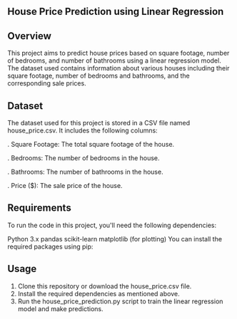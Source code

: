 **House Price Prediction using Linear Regression**
-----------------------------------------------------------------
**Overview**
-----------------------------------------------------------------
This project aims to predict house prices based on square footage, number of bedrooms, and number of bathrooms using a linear regression model. The dataset used contains information about various houses including their square footage, number of bedrooms and bathrooms, and the corresponding sale prices.

**Dataset**
-----------------------------------------------------------------
The dataset used for this project is stored in a CSV file named house_price.csv. It includes the following columns:

. Square Footage: The total square footage of the house.

. Bedrooms: The number of bedrooms in the house.

. Bathrooms: The number of bathrooms in the house.

. Price ($): The sale price of the house.

**Requirements**
-----------------------------------------------------------------
To run the code in this project, you'll need the following dependencies:

Python 3.x
pandas
scikit-learn
matplotlib (for plotting)
You can install the required packages using pip:


**Usage**
------------------------------------------------------------------
1. Clone this repository or download the house_price.csv file.
2. Install the required dependencies as mentioned above.
3. Run the house_price_prediction.py script to train the linear regression model and make predictions.
